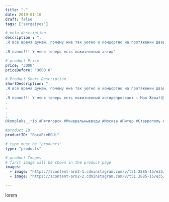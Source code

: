 ```yaml
---
title: "."
date: 2019-01-10
draft: false
tags: ["sergeiyes"]

# meta description
description : ".
.Я все время думаю, почему мне так уютно и комфортно на протяжении двадцати с лишним лет с этим человеком?😉
.
.Я понял!!! У меня теперь есть пожизненный антид"

# product Price
price: "3000"
priceBefore: "3600.0"

# Product Short Description
shortDescription: ".
.Я все время думаю, почему мне так уютно и комфортно на протяжении двадцати с лишним лет с этим человеком?😉
.
.Я понял!!! У меня теперь есть пожизненный антидепрессант — Моя Жена!😍😂.
.
.
.
.
@kompleks__rio #Пятигорск #Минеральныеводы #Москва #Питер #Ставрополь #Сочи #Симферополь #Севастополь #УФО #Анапа #Краснодар #Екатеринбург #Челябинск #Ессентуки #Железноводск #Кисловодск #бизнес #Ростовнадону #gruppazahvata #крым #sergeystar  #Волгоград"

#product ID
productID: "BscaBcvBGUi"

# type must be "products"
type: "products"

# product Images
# first image will be shown in the product page
images:
  - image: "https://scontent-arn2-1.cdninstagram.com/v/t51.2885-15/e35/47582798_542542489556572_9134699222396849750_n.jpg?_nc_ht=scontent-arn2-1.cdninstagram.com&_nc_cat=104&_nc_ohc=_tXVuOW2STcAX8VY3y3&tp=1&oh=91046165c1ded0566333c4ac81a7422a&oe=6060AB78&ig_cache_key=MTk1MzU1MDc4NDEyNjI0ODU4NQ%3D%3D.2"
  - image: "https://scontent-arn2-2.cdninstagram.com/v/t51.2885-15/e35/50300098_241910129866344_4424547398596394812_n.jpg?_nc_ht=scontent-arn2-2.cdninstagram.com&_nc_cat=100&_nc_ohc=4idlmSPokuAAX_Bso7r&se=8&tp=1&oh=5e84ae3163f33a475ae1bb0be5316e20&oe=605E4198&ig_cache_key=MTk1MzU1MDc4NDEzNDM4MjQ2MQ%3D%3D.2"

---
```

lorem
